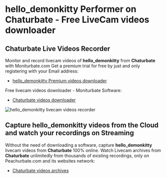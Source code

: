 # hello_demonkitty Performer on Chaturbate - Free LiveCam videos downloader

## Chaturbate Live Videos Recorder

Monitor and record livecam videos of **hello_demonkitty** from **Chaturbate** with Moniturbate.com
Get a premium trial for free by just and only registering with your Email address:
* [hello_demonkitty Premium videos downloader](https://moniturbate.com/request-demo-licence-key.html)

Free livecam videos downloader - Moniturbate Software:
* [Chaturbate videos downloader](https://moniturbate.com/moniturbate-download-software.html)

![hello_demonkitty livecam videos recorder](https://peachurnet.com/templates/moniturbate-software.png)


## Capture hello_demonkitty videos from the Cloud and watch your recordings on Streaming

Without the need of downloading a software, capture **hello_demonkitty** livecam videos from **Chaturbate** 100% online.
Watch Livecam archives from **Chaturbate** unlimitedly from thousands of existing recordings, only on Peachurbate.com and its websites network:
* [Chaturbate videos archives](https://peachurnet.com/)